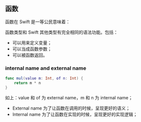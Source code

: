 ## 函数

函数在 Swift 是一等公民意味着：

函数类型和 Swift 其他类型有完全相同的语法功能。包括：

* 可以用来定义变量；
* 可以当成函数参数；
* 可以被函数返回。

### internal name and external name

```swift
func mul(value m: Int, of n: Int) {
	return m * n
}
```

如上：value 和 of 为 external name，m 和 n 为 internal name；

* External name 为了让函数在调用的时候，呈现更好的语义；
* Internal name 为了让函数在实现的时候，呈现更好的实现逻辑；



